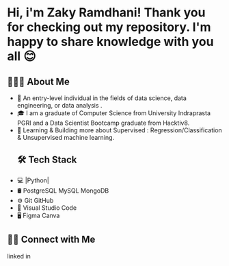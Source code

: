 # Hi, i'm Zaky Ramdhani! Thank you for checking out my repository. I'm happy to share knowledge with you all 😊
## 👨🏻‍💻  About Me
- 🚀   An entry-level individual in the fields of data science, data engineering, or data analysis .
- 🎓   I am a graduate of Computer Science from University Indraprasta PGRI and a Data Scientist Bootcamp graduate from Hacktiv8.
- 🌱   Learning & Building more about Supervised : Regression/Classification & Unsupervised machine learning.
  ## 🛠  Tech Stack
- 💻   |Python|
- 🛢   PostgreSQL MySQL MongoDB
- ⚙️   Git GitHub
- 🔧   Visual Studio Code
- 🖥   Figma Canva

## 🤝🏻  Connect with Me
linked in
